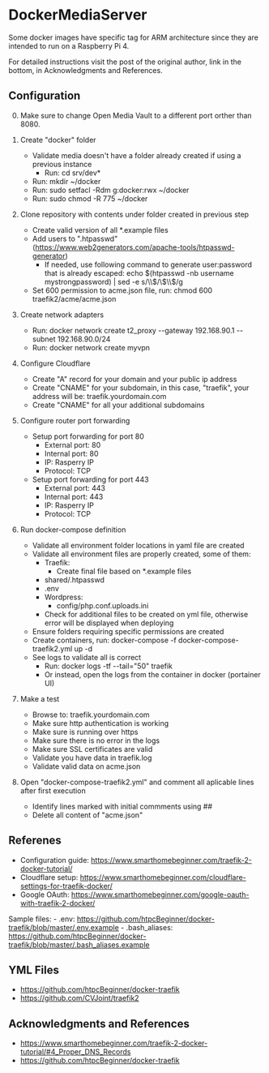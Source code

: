 # DockerMediaServer

Some docker images have specific tag for ARM architecture since they are intended to run on a Raspberry Pi 4.

For detailed instructions visit the post of the original author, link in the bottom, in Acknowledgments and References.

## Configuration 

0) Make sure to change Open Media Vault to a different port orther than 8080.

1) Create "docker" folder
    - Validate media doesn't have a folder already created if using a previous instance
        - Run: cd srv/dev*
    - Run: mkdir ~/docker
    - Run: sudo setfacl -Rdm g:docker:rwx ~/docker
    - Run: sudo chmod -R 775 ~/docker

2) Clone repository with contents under folder created in previous step
    - Create valid version of all *.example files
    - Add users to ".htpasswd" (https://www.web2generators.com/apache-tools/htpasswd-generator)
        - If needed, use following command to generate user:password that is already escaped: echo $(htpasswd -nb username mystrongpassword) | sed -e s/\\$/\\$\\$/g
    - Set 600 permission to acme.json file, run: chmod 600 traefik2/acme/acme.json

3) Create network adapters
    - Run: docker network create t2_proxy --gateway 192.168.90.1 --subnet 192.168.90.0/24 
    - Run: docker network create myvpn

4) Configure Cloudflare
    - Create "A" record for your domain and your public ip address
    - Create "CNAME" for your subdomain, in this case, "traefik", your address will be: traefik.yourdomain.com
    - Create "CNAME" for all your additional subdomains

5) Configure router port forwarding
    - Setup port forwarding for port 80
        - External port: 80
        - Internal port: 80
        - IP: Rasperry IP
        - Protocol: TCP
    - Setup port forwarding for port 443
        - External port: 443
        - Internal port: 443
        - IP: Rasperry IP
        - Protocol: TCP

6) Run docker-compose definition
    - Validate all environment folder locations in yaml file are created
    - Validate all environment files are properly created, some of them:
        - Traefik:
            - Create final file based on *.example files
        - shared/.htpasswd
        - .env
        - Wordpress:
            - config/php.conf.uploads.ini
        - Check for additional files to be created on yml file, otherwise error will be displayed when deploying
    - Ensure folders requiring specific permissions are created
    - Create containers, run: docker-compose -f docker-compose-traefik2.yml up -d
    - See logs to validate all is correct
        - Run: docker logs -tf --tail="50" traefik
        - Or instead, open the logs from the container in docker (portainer UI)

7) Make a test
    - Browse to: traefik.yourdomain.com
    - Make sure http authentication is working
    - Make sure is running over https
    - Make sure there is no error in the logs
    - Make sure SSL certificates are valid
    - Validate you have data in traefik.log
    - Validate valid data on acme.json

8) Open "docker-compose-traefik2.yml" and comment all aplicable lines after first execution
    - Identify lines marked with initial commments using ##
    - Delete all content of "acme.json"

## Referenes

- Configuration guide: https://www.smarthomebeginner.com/traefik-2-docker-tutorial/
- Cloudflare setup: https://www.smarthomebeginner.com/cloudflare-settings-for-traefik-docker/
- Google OAuth: https://www.smarthomebeginner.com/google-oauth-with-traefik-2-docker/

Sample files: 
    - .env: https://github.com/htpcBeginner/docker-traefik/blob/master/.env.example
    - .bash_aliases: https://github.com/htpcBeginner/docker-traefik/blob/master/.bash_aliases.example

## YML Files

- https://github.com/htpcBeginner/docker-traefik
- https://github.com/CVJoint/traefik2

## Acknowledgments and References

- https://www.smarthomebeginner.com/traefik-2-docker-tutorial/#4_Proper_DNS_Records
- https://github.com/htpcBeginner/docker-traefik